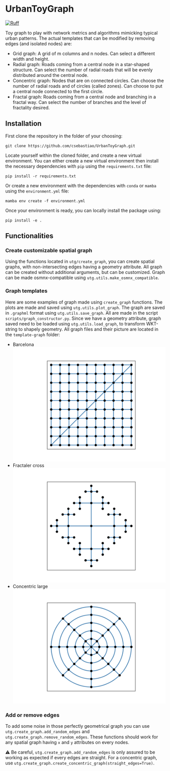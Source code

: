 # UrbanToyGraph

[![Ruff](https://img.shields.io/endpoint?url=https://raw.githubusercontent.com/astral-sh/ruff/main/assets/badge/v2.json)](https://github.com/astral-sh/ruff)

Toy graph to play with network metrics and algorithms mimicking typical urban patterns. The actual templates that can be modified by removing edges (and isolated nodes) are:

- Grid graph: A grid of m columns and n nodes. Can select a different width and height.
- Radial graph: Roads coming from a central node in a star-shaped structure. Can select the number of radial roads that will be evenly distributed around the central node.
- Concentric graph: Nodes that are on connected circles. Can choose the number of radial roads and of circles (called zones). Can choose to put a central node connected to the first circle.
- Fractal graph: Roads coming from a central node and branching in a fractal way. Can select the number of branches and the level of fractality desired.

## Installation

First clone the repository in the folder of your choosing:

```
git clone https://github.com/csebastiao/UrbanToyGraph.git
```

Locate yourself within the cloned folder, and create a new virtual environment. You can either create a new virtual environment then install the necessary dependencies with `pip` using the `requirements.txt` file:

```
pip install -r requirements.txt
```

Or create a new environment with the dependencies with `conda` or `mamba` using the `environment.yml` file:

```
mamba env create -f environment.yml
```

Once your environment is ready, you can locally install the package using:

```
pip install -e .
```
## Functionalities
### Create customizable spatial graph

Using the functions located in `utg/create_graph`, you can create spatial graphs, with non-intersecting edges having a geometry attribute. All graph can be created without additional arguments, but can be customized. Graph can be made osmnx-compatible using `utg.utils.make_osmnx_compatible`.

### Graph templates

Here are some examples of graph made using `create_graph` functions. The plots are made and saved using `utg.utils.plot_graph`. The graph are saved in `.graphml` format using `utg.utils.save_graph`. All are made in the script `scripts/graph_constructor.py`. Since we have a geometry attribute, graph saved need to be loaded using `utg.utils.load_graph`, to transform WKT-string to shapely geometry. All graph files and their picture are located in the `template-graph` folder:

- Barcelona ![Barcelona](template_graph/barcelona.png)
- Fractaler cross ![Fractaler cross](template_graph/fractaler_cross.png)
- Concentric large ![Concentric large](template_graph/concentric_large.png)

### Add or remove edges

To add some noise in those perfectly geometrical graph you can use `utg.create_graph.add_random_edges` and `utg.create_graph.remove_random_edges`. These functions should work for any spatial graph having `x` and `y` attributes on every nodes.

⚠️ Be careful, `utg.create_graph.add_random_edges` is only assured to be working as expected if every edges are straight. For a concentric graph, use `utg.create_graph.create_concentric_graph(straight_edges=True)`.
